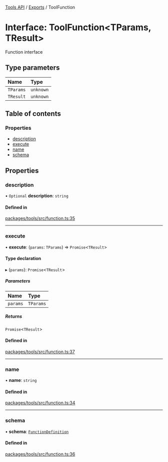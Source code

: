 [Tools API](../../) / [Exports](../modules) / ToolFunction

# Interface: ToolFunction\<TParams, TResult\>

Function interface

## Type parameters

| Name | Type |
| :------ | :------ |
| `TParams` | `unknown` |
| `TResult` | `unknown` |

## Table of contents

### Properties

- [description](ToolFunction#description)
- [execute](ToolFunction#execute)
- [name](ToolFunction#name)
- [schema](ToolFunction#schema)

## Properties

### description

• `Optional` **description**: `string`

#### Defined in

[packages/tools/src/function.ts:35](https://github.com/woojubb/robota/blob/67406abb83c9116fb1693a24e5876025b7fb3063/packages/tools/src/function.ts#L35)

___

### execute

• **execute**: (`params`: `TParams`) => `Promise`\<`TResult`\>

#### Type declaration

▸ (`params`): `Promise`\<`TResult`\>

##### Parameters

| Name | Type |
| :------ | :------ |
| `params` | `TParams` |

##### Returns

`Promise`\<`TResult`\>

#### Defined in

[packages/tools/src/function.ts:37](https://github.com/woojubb/robota/blob/67406abb83c9116fb1693a24e5876025b7fb3063/packages/tools/src/function.ts#L37)

___

### name

• **name**: `string`

#### Defined in

[packages/tools/src/function.ts:34](https://github.com/woojubb/robota/blob/67406abb83c9116fb1693a24e5876025b7fb3063/packages/tools/src/function.ts#L34)

___

### schema

• **schema**: [`FunctionDefinition`](FunctionDefinition)

#### Defined in

[packages/tools/src/function.ts:36](https://github.com/woojubb/robota/blob/67406abb83c9116fb1693a24e5876025b7fb3063/packages/tools/src/function.ts#L36)
